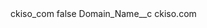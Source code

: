 <?xml version="1.0" encoding="UTF-8"?>
<CustomMetadata xmlns="http://soap.sforce.com/2006/04/metadata" xmlns:xsi="http://www.w3.org/2001/XMLSchema-instance" xmlns:xsd="http://www.w3.org/2001/XMLSchema">
    <label>ckiso_com</label>
    <protected>false</protected>
    <values>
        <field>Domain_Name__c</field>
        <value xsi:type="xsd:string">ckiso.com</value>
    </values>
</CustomMetadata>
